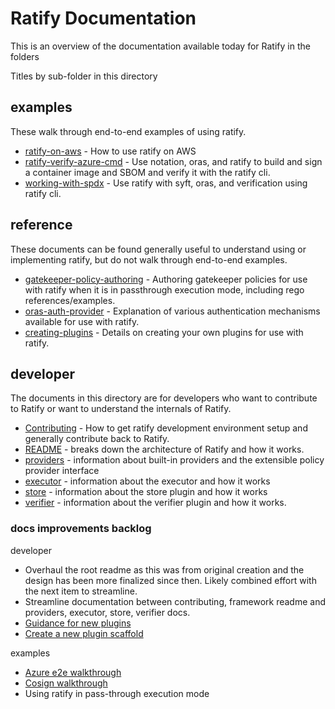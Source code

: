 # Ratify Documentation

This is an overview of the documentation available today for Ratify in the folders

Titles by sub-folder in this directory

## examples

These walk through end-to-end examples of using ratify.

- [ratify-on-aws](examples/ratify-on-aws.md) - How to use ratify on AWS
- [ratify-verify-azure-cmd](examples/ratify-verify-azure-cmd.md) - Use notation, oras, and ratify to build and sign a container image and SBOM and verify it with the ratify cli.
- [working-with-spdx](examples/working-with-spdx.md) - Use ratify with syft, oras, and verification using ratify cli.

## reference

These documents can be found generally useful to understand using or implementing ratify, but do not walk through end-to-end examples.

- [gatekeeper-policy-authoring](reference/gatekeeper-policy-authoring.md) - Authoring gatekeeper policies for use with ratify when it is in passthrough execution mode, including rego references/examples.
- [oras-auth-provider](reference/oras-auth-provider.md) - Explanation of various authentication mechanisms available for use with ratify.
- [creating-plugins](reference/creating-plugins.md) - Details on creating your own plugins for use with ratify.

## developer

The documents in this directory are for developers who want to contribute to Ratify or want to understand the internals of Ratify.

- [Contributing](../CONTRIBUTING.md) - How to get ratify development environment setup and generally contribute back to Ratify.
- [README](./developer/README.md) - breaks down the architecture of Ratify and how it works.
- [providers](./developer/providers.md) - information about built-in providers and the extensible policy provider interface
- [executor](./developer/executor.md) - information about the executor and how it works
- [store](./developer/store.md) - information about the store plugin and how it works
- [verifier](./developer/verifier.md) - information about the verifier plugin and how it works.

### docs improvements backlog

developer

- Overhaul the root readme as this was from original creation and the design has been more finalized since then.  Likely combined effort with the next item to streamline.
- Streamline documentation between contributing, framework readme and providers, executor, store, verifier docs.
- [Guidance for new plugins](https://github.com/deislabs/ratify/issues/405)
- [Create a new plugin scaffold](https://github.com/deislabs/ratify/issues/8)

examples

- [Azure e2e walkthrough](https://github.com/deislabs/ratify/issues/59)
- [Cosign walkthrough](https://github.com/deislabs/ratify/issues/230)
- Using ratify in pass-through execution mode
